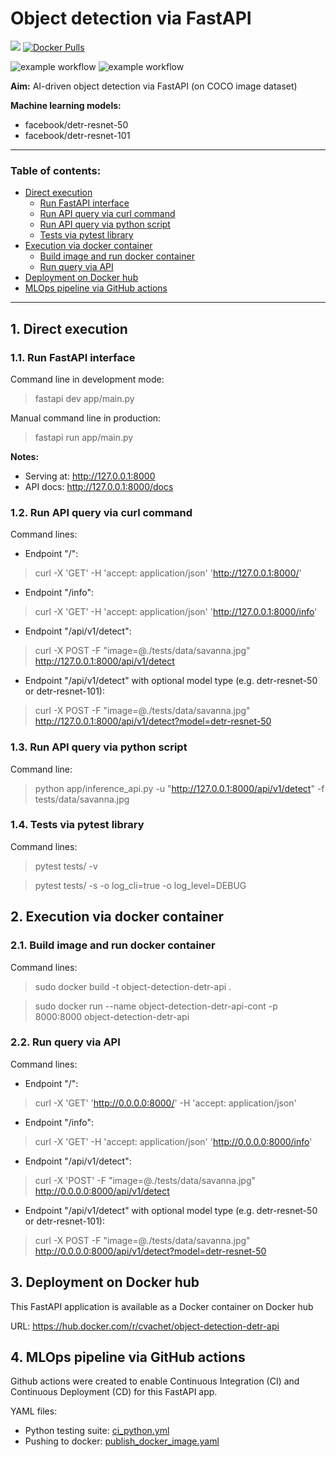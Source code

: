 # Object detection via FastAPI

[![](https://img.shields.io/badge/python-3.10+-blue.svg)](https://www.python.org/downloads/)
[![Docker Pulls](https://img.shields.io/docker/pulls/cvachet/object-detection-detr-api)](https://hub.docker.com/repository/docker/cvachet/object-detection-detr-api)

![example workflow](https://github.com/clementsan/object_detection_detr_api/actions/workflows/ci_python.yml/badge.svg)
![example workflow](https://github.com/clementsan/object_detection_detr_api/actions/workflows/publish_docker_image.yaml/badge.svg)

**Aim:** AI-driven object detection via FastAPI (on COCO image dataset)

**Machine learning models:**
 - facebook/detr-resnet-50
 - facebook/detr-resnet-101

------
### Table of contents:
 - [Direct execution](#1-direct-execution)
   - [Run FastAPI interface](#11-run-fastapi-interface)
   - [Run API query via curl command](#12-run-api-query-via-curl-command)
   - [Run API query via python script](#13-run-api-query-via-python-script)
   - [Tests via pytest library](#14-tests-via-pytest-library)
 - [Execution via docker container](#2-execution-via-docker-container)
   - [Build image and run docker container](#21-build-image-and-run-docker-container)
   - [Run query via API](#22-run-query-via-api)
 - [Deployment on Docker hub](#3-deployment-on-docker-hub)
 - [MLOps pipeline via GitHub actions](#4-mlops-pipeline-via-github-actions)

----

## 1. Direct execution

### 1.1. Run FastAPI interface

Command line in development mode:
> fastapi dev app/main.py

Manual command line in production:
> fastapi run app/main.py

<b>Notes:</b>
 - Serving at: http://127.0.0.1:8000 
 - API docs: http://127.0.0.1:8000/docs



### 1.2. Run API query via curl command

Command lines:
 - Endpoint "/":
> curl -X 'GET' -H 'accept: application/json' 'http://127.0.0.1:8000/'

- Endpoint "/info":
> curl -X 'GET' -H 'accept: application/json' 'http://127.0.0.1:8000/info'
  

 - Endpoint "/api/v1/detect":
>  curl -X POST -F "image=@./tests/data/savanna.jpg" http://127.0.0.1:8000/api/v1/detect

 - Endpoint "/api/v1/detect" with optional model type (e.g. detr-resnet-50 or detr-resnet-101):
>  curl -X POST -F "image=@./tests/data/savanna.jpg" http://127.0.0.1:8000/api/v1/detect?model=detr-resnet-50


### 1.3. Run API query via python script

Command line:
> python app/inference_api.py -u "http://127.0.0.1:8000/api/v1/detect" -f tests/data/savanna.jpg

### 1.4. Tests via pytest library

Command lines:
> pytest tests/ -v

> pytest tests/ -s -o log_cli=true -o log_level=DEBUG


## 2. Execution via docker container

### 2.1. Build image and run docker container

Command lines:
> sudo docker build -t object-detection-detr-api .

> sudo docker run --name object-detection-detr-api-cont -p 8000:8000 object-detection-detr-api

### 2.2. Run query via API

Command lines:
 - Endpoint "/":
> curl -X 'GET' 'http://0.0.0.0:8000/' -H 'accept: application/json'

 - Endpoint "/info":
> curl -X 'GET' -H 'accept: application/json' 'http://0.0.0.0:8000/info'

 - Endpoint "/api/v1/detect":
>  curl -X 'POST' -F "image=@./tests/data/savanna.jpg" http://0.0.0.0:8000/api/v1/detect 

 - Endpoint "/api/v1/detect" with optional model type (e.g. detr-resnet-50 or detr-resnet-101):
>  curl -X POST -F "image=@./tests/data/savanna.jpg" http://0.0.0.0:8000/api/v1/detect?model=detr-resnet-50


## 3. Deployment on Docker hub

This FastAPI application is available as a Docker container on Docker hub

URL: https://hub.docker.com/r/cvachet/object-detection-detr-api


## 4. MLOps pipeline via GitHub actions

Github actions were created to enable Continuous Integration (CI) and Continuous Deployment (CD) for this FastAPI app. 

YAML files:
 - Python testing suite: [ci_python.yml](.github/workflows/ci_python.yml)
 - Pushing to docker: [publish_docker_image.yaml](.github/workflows/publish_docker_image.yaml)
